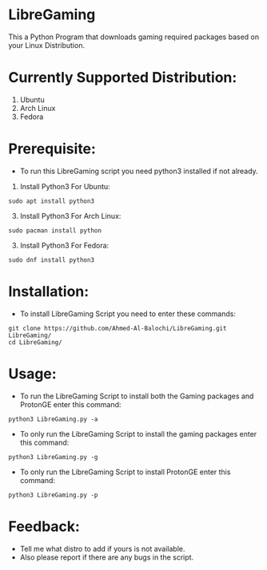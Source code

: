 # LibreGaming
This a Python Program that downloads gaming required packages based on your Linux Distribution.

# Currently Supported Distribution:
1. Ubuntu
2. Arch Linux
3. Fedora

# Prerequisite:
* To run this LibreGaming script you need python3 installed if not already.

1. Install Python3 For Ubuntu:
```
sudo apt install python3
```
3. Install Python3 For Arch Linux:
```
sudo pacman install python
```
3. Install Python3 For Fedora:
```
sudo dnf install python3
```

# Installation:
* To install LibreGaming Script you need to enter these commands:
```
git clone https://github.com/Ahmed-Al-Balochi/LibreGaming.git LibreGaming/
cd LibreGaming/
```

# Usage:
* To run the LibreGaming Script to install both the Gaming packages and ProtonGE enter this command:
```
python3 LibreGaming.py -a
```
* To only run the LibreGaming Script to install the gaming packages enter this command:
```
python3 LibreGaming.py -g
```
* To only run the LibreGaming Script to install ProtonGE enter this command:
```
python3 LibreGaming.py -p
```

# Feedback:
* Tell me what distro to add if yours is not available.
* Also please report if there are any bugs in the script.